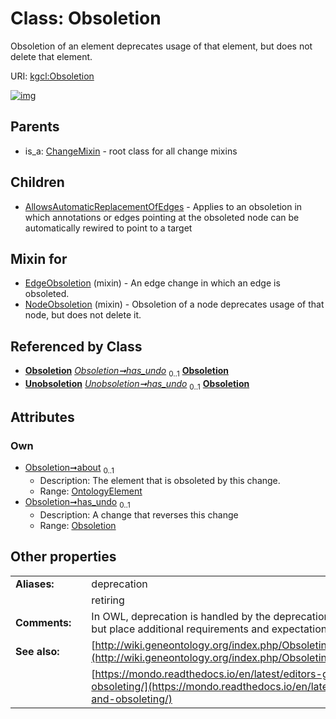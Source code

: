 
# Class: Obsoletion


Obsoletion of an element deprecates usage of that element, but does not delete that element.

URI: [kgcl:Obsoletion](http://w3id.org/kgcl/Obsoletion)


[![img](https://yuml.me/diagram/nofunky;dir:TB/class/[Unobsoletion],[OntologyElement],[Obsoletion]<has_undo%200..1-++[Obsoletion],[OntologyElement]<about%200..1-++[Obsoletion],[Unobsoletion]++-%20has_undo%200..1>[Obsoletion],[NodeObsoletion]uses%20-.->[Obsoletion],[EdgeObsoletion]uses%20-.->[Obsoletion],[Obsoletion]^-[AllowsAutomaticReplacementOfEdges],[ChangeMixin]^-[Obsoletion],[NodeObsoletion],[EdgeObsoletion],[ChangeMixin],[AllowsAutomaticReplacementOfEdges])](https://yuml.me/diagram/nofunky;dir:TB/class/[Unobsoletion],[OntologyElement],[Obsoletion]<has_undo%200..1-++[Obsoletion],[OntologyElement]<about%200..1-++[Obsoletion],[Unobsoletion]++-%20has_undo%200..1>[Obsoletion],[NodeObsoletion]uses%20-.->[Obsoletion],[EdgeObsoletion]uses%20-.->[Obsoletion],[Obsoletion]^-[AllowsAutomaticReplacementOfEdges],[ChangeMixin]^-[Obsoletion],[NodeObsoletion],[EdgeObsoletion],[ChangeMixin],[AllowsAutomaticReplacementOfEdges])

## Parents

 *  is_a: [ChangeMixin](ChangeMixin.md) - root class for all change mixins

## Children

 * [AllowsAutomaticReplacementOfEdges](AllowsAutomaticReplacementOfEdges.md) - Applies to an obsoletion in which annotations or edges pointing at the obsoleted node can be automatically rewired to point to a target

## Mixin for

 * [EdgeObsoletion](EdgeObsoletion.md) (mixin)  - An edge change in which an edge is obsoleted.
 * [NodeObsoletion](NodeObsoletion.md) (mixin)  - Obsoletion of a node deprecates usage of that node, but does not delete it.

## Referenced by Class

 *  **[Obsoletion](Obsoletion.md)** *[Obsoletion➞has_undo](Obsoletion_has_undo.md)*  <sub>0..1</sub>  **[Obsoletion](Obsoletion.md)**
 *  **[Unobsoletion](Unobsoletion.md)** *[Unobsoletion➞has_undo](Unobsoletion_has_undo.md)*  <sub>0..1</sub>  **[Obsoletion](Obsoletion.md)**

## Attributes


### Own

 * [Obsoletion➞about](Obsoletion_about.md)  <sub>0..1</sub>
     * Description: The element that is obsoleted by this change.
     * Range: [OntologyElement](OntologyElement.md)
 * [Obsoletion➞has_undo](Obsoletion_has_undo.md)  <sub>0..1</sub>
     * Description: A change that reverses this change
     * Range: [Obsoletion](Obsoletion.md)

## Other properties

|  |  |  |
| --- | --- | --- |
| **Aliases:** | | deprecation |
|  | | retiring |
| **Comments:** | | In OWL, deprecation is handled by the deprecation axiom. In OBO, we use this, but place additional requirements and expectations on obsolete elements |
| **See also:** | | [http://wiki.geneontology.org/index.php/Obsoleting_an_Existing_Ontology_Term](http://wiki.geneontology.org/index.php/Obsoleting_an_Existing_Ontology_Term) |
|  | | [https://mondo.readthedocs.io/en/latest/editors-guide/merging-and-obsoleting/](https://mondo.readthedocs.io/en/latest/editors-guide/merging-and-obsoleting/) |

